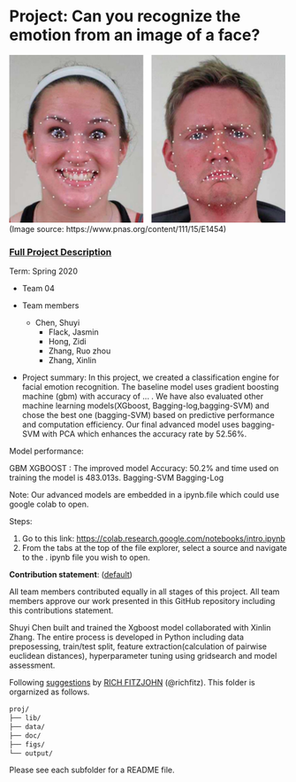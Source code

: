 # Project: Can you recognize the emotion from an image of a face? 
<img src="figs/CE.jpg" alt="Compound Emotions" width="500"/>
(Image source: https://www.pnas.org/content/111/15/E1454)

### [Full Project Description](doc/project3_desc.md)

Term: Spring 2020

+ Team 04
+ Team members
	
	- Chen, Shuyi 
        - Flack, Jasmin 
        - Hong, Zidi 
        - Zhang, Ruo zhou 
        - Zhang, Xinlin 

+ Project summary: In this project, we created a classification engine for facial emotion recognition. The baseline model uses gradient boosting machine (gbm) with accuracy of ... . We have also evaluated other machine learning models(XGboost, Bagging-log,bagging-SVM) and chose the best one (bagging-SVM) based on predictive performance and computation efficiency. Our final advanced model uses bagging-SVM with PCA which enhances the accuracy rate by 52.56%.

Model performance:            
                      
GBM
XGBOOST : The improved model Accuracy: 50.2% and time used on training the model is 483.013s.
Bagging-SVM
Bagging-Log



Note:
Our advanced models are embedded in a ipynb.file which could use google colab to open. 

Steps:

1. Go to this link: https://colab.research.google.com/notebooks/intro.ipynb
2. From the tabs at the top of the file explorer, select a source and navigate to the . ipynb file you wish to open. 


	
**Contribution statement**: ([default](doc/a_note_on_contributions.md)) 

All team members contributed equally in all stages of this project. All team members approve our work presented in this GitHub repository including this contributions statement. 

Shuyi Chen built and trained the Xgboost model collaborated with Xinlin Zhang. The entire process is developed in Python including data preposessing, train/test split, feature extraction(calculation of pairwise euclidean distances), hyperparameter tuning using gridsearch and model assessment.




Following [suggestions](http://nicercode.github.io/blog/2013-04-05-projects/) by [RICH FITZJOHN](http://nicercode.github.io/about/#Team) (@richfitz). This folder is orgarnized as follows.

```
proj/
├── lib/
├── data/
├── doc/
├── figs/
└── output/
```

Please see each subfolder for a README file.
